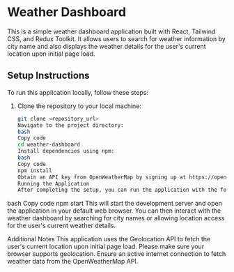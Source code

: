 # Weather Dashboard

This is a simple weather dashboard application built with React, Tailwind CSS, and Redux Toolkit. It allows users to search for weather information by city name and also displays the weather details for the user's current location upon initial page load.

## Setup Instructions

To run this application locally, follow these steps:

1. Clone the repository to your local machine:

   ```bash
   git clone <repository_url>
   Navigate to the project directory:
   bash
   Copy code
   cd weather-dashboard
   Install dependencies using npm:
   bash
   Copy code
   npm install
   Obtain an API key from OpenWeatherMap by signing up at https://openweathermap.org/api and replace YOUR_API_KEY in src/WeatherSearch.js with your actual API key.
   Running the Application
   After completing the setup, you can run the application with the following command:
   ```

bash
Copy code
npm start
This will start the development server and open the application in your default web browser. You can then interact with the weather dashboard by searching for city names or allowing location access for the user's current weather details.

Additional Notes
This application uses the Geolocation API to fetch the user's current location upon initial page load. Please make sure your browser supports geolocation.
Ensure an active internet connection to fetch weather data from the OpenWeatherMap API.

